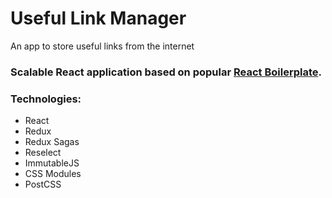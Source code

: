 # Useful Link Manager

An app to store useful links from the internet

### Scalable React application based on popular [React Boilerplate](https://github.com/mxstbr/react-boilerplate).

### Technologies:
- React
- Redux
- Redux Sagas
- Reselect
- ImmutableJS
- CSS Modules
- PostCSS
